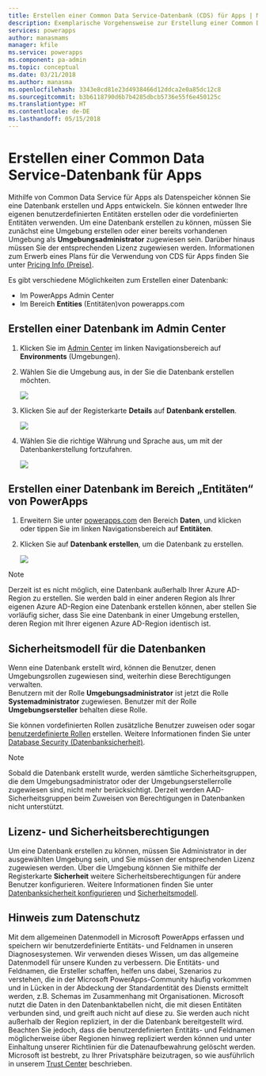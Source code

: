 ```yaml
---
title: Erstellen einer Common Data Service-Datenbank (CDS) für Apps | Microsoft-Dokumentation
description: Exemplarische Vorgehensweise zur Erstellung einer Common Data Service-Datenbank (CDS) für Apps
services: powerapps
author: manasmams
manager: kfile
ms.service: powerapps
ms.component: pa-admin
ms.topic: conceptual
ms.date: 03/21/2018
ms.author: manasma
ms.openlocfilehash: 3343e8cd81e23d4938466d12ddca2e0a85dc12c8
ms.sourcegitcommit: b3b6118790d6b7b4285dbcb5736e55f6e450125c
ms.translationtype: HT
ms.contentlocale: de-DE
ms.lasthandoff: 05/15/2018
---
```

# <a name="create-a-common-data-service-for-apps-database"></a>Erstellen einer Common Data Service-Datenbank für Apps
Mithilfe von Common Data Service für Apps als Datenspeicher können Sie eine Datenbank erstellen und Apps entwickeln. Sie können entweder Ihre eigenen benutzerdefinierten Entitäten erstellen oder die vordefinierten Entitäten verwenden. Um eine Datenbank erstellen zu können, müssen Sie zunächst eine Umgebung erstellen oder einer bereits vorhandenen Umgebung als **Umgebungsadministrator** zugewiesen sein. Darüber hinaus müssen Sie der entsprechenden Lizenz zugewiesen werden. Informationen zum Erwerb eines Plans für die Verwendung von CDS für Apps finden Sie unter [Pricing Info (Preise)](pricing-billing-skus.md).

Es gibt verschiedene Möglichkeiten zum Erstellen einer Datenbank:

* Im PowerApps Admin Center
* Im Bereich **Entities** (Entitäten)von powerapps.com

## <a name="create-a-database-in-the-admin-center"></a>Erstellen einer Datenbank im Admin Center
1. Klicken Sie im [Admin Center](https://admin.powerapps.com) im linken Navigationsbereich auf **Environments** (Umgebungen).
    
2. Wählen Sie die Umgebung aus, in der Sie die Datenbank erstellen möchten.
    
    ![](./media/create-database/environment-list-new.png)

3. Klicken Sie auf der Registerkarte **Details** auf **Datenbank erstellen**. 
    
    ![](./media/create-database/Create-DB-From-Details.png)

4. Wählen Sie die richtige Währung und Sprache aus, um mit der Datenbankerstellung fortzufahren. 
    
    ![](./media/create-database/DB-Choose-options.png)



## <a name="create-a-database-in-the-entities-pane-of-powerapps"></a>Erstellen einer Datenbank im Bereich „Entitäten“ von PowerApps
1. Erweitern Sie unter [powerapps.com](https://web.powerapps.com) den Bereich **Daten**, und klicken oder tippen Sie im linken Navigationsbereich auf **Entitäten**.

2. Klicken Sie auf **Datenbank erstellen**, um die Datenbank zu erstellen.

    ![](./media/create-database/Create-DB-From-Entities.png)

> [!NOTE]
> Derzeit ist es nicht möglich, eine Datenbank außerhalb Ihrer Azure AD-Region zu erstellen. Sie werden bald in einer anderen Region als Ihrer eigenen Azure AD-Region eine Datenbank erstellen können, aber stellen Sie vorläufig sicher, dass Sie eine Datenbank in einer Umgebung erstellen, deren Region mit Ihrer eigenen Azure AD-Region identisch ist.

## <a name="security-model-for-the-databases"></a>Sicherheitsmodell für die Datenbanken
Wenn eine Datenbank erstellt wird, können die Benutzer, denen Umgebungsrollen zugewiesen sind, weiterhin diese Berechtigungen verwalten.  
    Benutzern mit der Rolle **Umgebungsadministrator** ist jetzt die Rolle **Systemadministrator** zugewiesen. Benutzer mit der Rolle **Umgebungsersteller** behalten diese Rolle.

Sie können vordefinierten Rollen zusätzliche Benutzer zuweisen oder sogar [benutzerdefinierte Rollen][1] erstellen. Weitere Informationen finden Sie unter [Database Security (Datenbanksicherheit)](database-security.md).

> [!NOTE]
> Sobald die Datenbank erstellt wurde, werden sämtliche Sicherheitsgruppen, die dem Umgebungsadministrator oder der Umgebungserstellerrolle zugewiesen sind, nicht mehr berücksichtigt. Derzeit werden AAD-Sicherheitsgruppen beim Zuweisen von Berechtigungen in Datenbanken nicht unterstützt.


## <a name="license-and-security-permissions"></a>Lizenz- und Sicherheitsberechtigungen
Um eine Datenbank erstellen zu können, müssen Sie Administrator in der ausgewählten Umgebung sein, und Sie müssen der entsprechenden Lizenz zugewiesen werden. Über die Umgebung können Sie mithilfe der Registerkarte **Sicherheit** weitere Sicherheitsberechtigungen für andere Benutzer konfigurieren. Weitere Informationen finden Sie unter [Datenbanksicherheit konfigurieren](database-security.md) und [Sicherheitsmodell](https://docs.microsoft.c../maker/common-data-service/entity-reference/security-model).

## <a name="privacy-notice"></a>Hinweis zum Datenschutz
Mit dem allgemeinen Datenmodell in Microsoft PowerApps erfassen und speichern wir benutzerdefinierte Entitäts- und Feldnamen in unseren Diagnosesystemen.  Wir verwenden dieses Wissen, um das allgemeine Datenmodell für unsere Kunden zu verbessern. Die Entitäts- und Feldnamen, die Ersteller schaffen, helfen uns dabei, Szenarios zu verstehen, die in der Microsoft PowerApps-Community häufig vorkommen und in Lücken in der Abdeckung der Standardentität des Diensts ermittelt werden, z.B. Schemas im Zusammenhang mit Organisationen. Microsoft nutzt die Daten in den Datenbanktabellen nicht, die mit diesen Entitäten verbunden sind, und greift auch nicht auf diese zu. Sie werden auch nicht außerhalb der Region repliziert, in der die Datenbank bereitgestellt wird. Beachten Sie jedoch, dass die benutzerdefinierten Entitäts- und Feldnamen möglicherweise über Regionen hinweg repliziert werden können und unter Einhaltung unserer Richtlinien für die Datenaufbewahrung gelöscht werden. Microsoft ist bestrebt, zu Ihrer Privatsphäre beizutragen, so wie ausführlich in unserem [Trust Center](https://www.microsoft.com/trustcenter/Privacy/default.aspx) beschrieben.


<!--Reference links in article-->
[1]: https://technet.microsoft.com/library/dn531130.aspx
